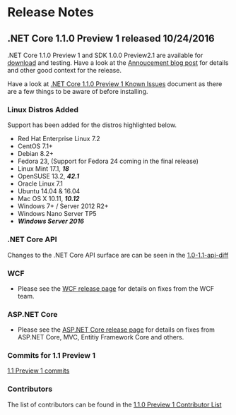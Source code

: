 # Release Notes

## .NET Core 1.1.0 Preview 1 released 10/24/2016

.NET Core 1.1.0 Preview 1 and SDK 1.0.0 Preview2.1 are available for [download](https://github.com/dotnet/core/blob/master/release-notes/preview-download.md) and testing. Have a look at the [Annoucement blog post](https://blogs.msdn.microsoft.com/dotnet/2016/10/25/announcing-net-core-1-1-preview-1/) for details and other good context for the release.

Have a look at [.NET Core 1.1.0 Preview 1 Known Issues](1.1.0-preview1-known-issues.md) document as there are a few things to be aware of before installing.

### Linux Distros Added

Support has been added for the distros highlighted below.

* Red Hat Enterprise Linux 7.2
* CentOS 7.1+
* Debian 8.2+
* Fedora 23, (Support for Fedora 24 coming in the final release)
* Linux Mint 17.1, _**18**_
* OpenSUSE 13.2, _**42.1**_
* Oracle Linux 7.1
* Ubuntu 14.04 & 16.04
* Mac OS X 10.11, _**10.12**_
* Windows 7+ / Server 2012 R2+
* Windows Nano Server TP5
* _**Windows Server 2016**_

### .NET Core API

Changes to the .NET Core API surface are can be seen in the [1.0-1.1-api-diff](1.0-1.1-api-diff/1.0-1.1-api-diff.md)

### WCF

* Please see the [WCF release page](https://github.com/dotnet/wcf/releases/tag/v1.1.0-preview1) for details on fixes from the WCF team.

### ASP.NET Core

* Please see the [ASP.NET Core release page](https://github.com/aspnet/home/releases/1.1.0-preview1) for details on fixes from ASP.NET Core, MVC, Entitiy Framework Core and others.

### Commits for 1.1 Preview 1

[1.1 Preview 1 commits](1.1-preview1-commits.md)

### Contributors

The list of contributors can be found in the [1.1.0 Preview 1 Contributor List](https://github.com/dotnet/core/blob/master/release-notes/1.1/1.1.0-preview1-contibutor-list.md)

